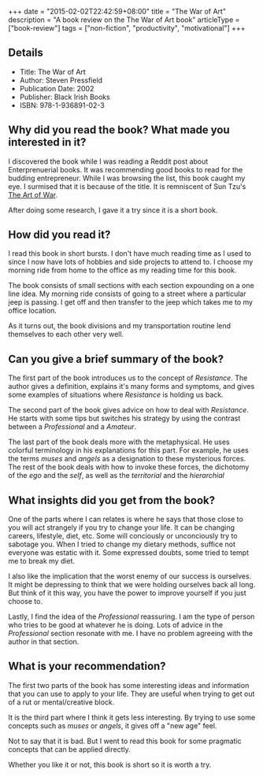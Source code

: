+++
date = "2015-02-02T22:42:59+08:00"
title = "The War of Art"
description = "A book review on the The War of Art book"
articleType = ["book-review"]
tags = ["non-fiction", "productivity", "motivational"]
+++

## Details

+ Title: The War of Art
+ Author: Steven Pressfield
+ Publication Date: 2002
+ Publisher: Black Irish Books
+ ISBN: 978-1-936891-02-3


## Why did you read the book? What made you interested in it?

I discovered the book while I was reading a Reddit post about Enterprenuerial books. It was recommending good books to read for the budding entrepreneur. While I was browsing the list, this book caught my eye. I surmised that it is because of the title. It is remniscent of Sun Tzu's [The Art of War](http://en.wikipedia.org/wiki/The_Art_of_War).

After doing some research, I gave it a try since it is a short book.


## How did you read it?

I read this book in short bursts. I don't have much reading time as I used to since I now have lots of hobbies and side projects to attend to. I choose my morning ride from home to the office as my reading time for this book. 

The book consists of small sections with each section expounding on a one line idea. My morning ride consists of going to a street where a particular jeep is passing. I get off and then transfer to the jeep which takes me to my office location. 

As it turns out, the book divisions and my transportation routine lend themselves to each other very well.

## Can you give a brief summary of the book?

The first part of the book introduces us to the concept of *Resistance*. The author gives a definition, explains it's many forms and symptoms, and gives some examples of situations where *Resistance* is holding us back.

The second part of the book gives advice on how to deal with *Resistance*. He starts with some tips but switches his strategy by using the contrast between a *Professional* and a *Amateur*. 

The last part of the book deals more with the metaphysical. He uses colorful terminology in his explanations for this part. For example, he uses the terms *muses* and *angels* as a designation to these mysterious forces. The rest of the book deals with how to invoke these forces, the dichotomy of the *ego* and the *self*, as well as the *territorial* and the *hierarchial*

## What insights did you get from the book?

One of the parts where I can relates is where he says that those close to you will act strangely if you try to change your life. It can be changing careers, lifestyle, diet, etc. Some will conciously or unconciously try to sabotage you. When I tried to change my dietary methods, suffice not everyone was estatic with it. Some expressed doubts, some tried to tempt me to break my diet.

I also like the implication that the worst enemy of our success is ourselves. It might be depressing to think that we were holding ourselves back all long. But think of it this way, you have the power to improve yourself if you just choose to.

Lastly, I find the idea of the *Professional* reassuring. I am the type of person who tries to be good at whatever he is doing. Lots of advice in the *Professional* section resonate with me. I have no problem agreeing with the author in that section.


## What is your recommendation?

The first two parts of the book has some interesting ideas and information that you can use to apply to your life. They are useful when trying to get out of a rut or mental/creative block.

It is the third part where I think it gets less interesting. By trying to use some concepts such as *muses* or *angels*, it gives off a "new age" feel.

Not to say that it is bad. But I went to read this book for some pragmatic concepts that can be applied directly.

Whether you like it or not, this book is short so it is worth a try.
